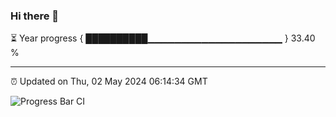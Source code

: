 ### Hi there 👋

⏳ Year progress { ██████████▁▁▁▁▁▁▁▁▁▁▁▁▁▁▁▁▁▁▁▁ } 33.40 %

---

⏰ Updated on Thu, 02 May 2024 06:14:34 GMT

![Progress Bar CI](https://github.com/liununu/liununu/workflows/Progress%20Bar%20CI/badge.svg)
